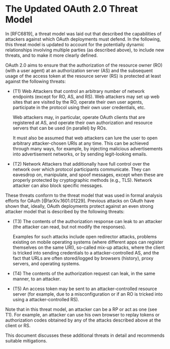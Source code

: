 # The Updated OAuth 2.0 Threat Model

In [RFC6819], a threat model was laid out that described the
capabilities of attackers against which OAuth deployments must defend.
In the following, this threat model is updated to account for the
potentially dynamic relationships involving multiple parties (as
described above), to include new threats, and to make it more clearly
defined.

OAuth 2.0 aims to ensure that the authorization of the resource owner (RO) (with a user
agent) at an authorization server (AS) and the subsequent usage of the
access token at the resource server (RS) is protected at least against
the following threats:

  * (T1) Web Attackers that control an arbitrary number of network
    endpoints (except for RO, AS, and RS). Web attackers may set up
    web sites that are visited by the RO, operate their own user
    agents, participate in the protocol using their own user
    credentials, etc.
    
    Web attackers may, in particular, operate OAuth clients that are
    registered at AS, and operate their own authorization and resource
    servers that can be used (in parallel) by ROs.
    
    It must also be assumed that web attackers can lure the user to
    open arbitrary attacker-chosen URIs at any time. This can be
    achieved through many ways, for example, by injecting malicious
    advertisements into advertisement networks, or by sending
    legit-looking emails.
    
  * (T2) Network Attackers that additionally have full control over
    the network over which protocol participants communicate. They can
    eavesdrop on, manipulate, and spoof messages, except when these
    are properly protected by cryptographic methods (e.g., TLS).
    Network attacker can also block specific messages.
    
These threats conform to the threat model that was used in formal
analysis efforts for OAuth [@!arXiv.1601.01229]. Previous attacks on
OAuth have shown that, ideally, OAuth deployments protect against an
even strong attacker model that is described by the following threats:

  * (T3) The contents of the authorization response can leak to an
    attacker (the attacker can read, but not modify the responses).
    
    Examples for such attacks include open redirector
    attacks, problems existing on mobile operating systems (where
    different apps can register themselves on the same URI), so-called
    mix-up attacks, where the client is tricked into sending
    credentials to a attacker-controlled AS, and the fact that URLs
    are often stored/logged by browsers (history), proxy servers, and
    operating systems.
  * (T4) The contents of the authorization request can leak, in the
    same manner, to an attacker.
  * (T5) An access token may be sent to an attacker-controlled
    resource server (for example, due to a misconfiguration or if an
    RO is tricked into using a attacker-controlled RS).
    
Note that in this threat model, an attacker can be a RP or act as one
(see T1). For example, an attacker can use his own browser to replay
tokens or authorization codes obtained by any of the attacks described
above at the client or RS.
    
This document discusses these additional threats in detail and
recommends suitable mitigations.
    
